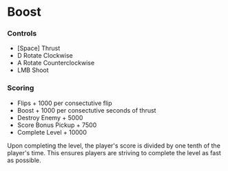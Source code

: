 # Boost

### Controls
- [Space]                    Thrust
- D                          Rotate Clockwise
- A                          Rotate Counterclockwise
- LMB                        Shoot


### Scoring
- Flips                     + 1000 per consectutive flip
- Boost                     + 1000 per consectutive seconds of thrust
- Destroy Enemy             + 5000
- Score Bonus Pickup        + 7500
- Complete Level            + 10000

Upon completing the level, the player's score is divided by one tenth of the player's time. 
This ensures players are striving to complete the level as fast as possible.
